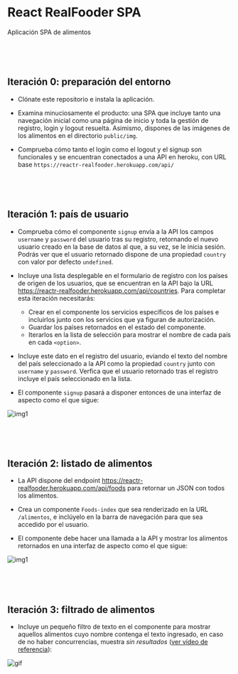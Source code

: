 # React RealFooder SPA

Aplicación SPA de alimentos
<p>&nbsp;</p>
<p>&nbsp;</p>

## Iteración 0: preparación del entorno

- Clónate este repositorio e instala la aplicación.

- Examina minuciosamente el producto: una SPA que incluye tanto una navegación inicial como una página de inicio y toda la gestión de registro, login y logout resuelta. Asimismo, dispones de las imágenes de los alimentos en el directorio `public/img`.

- Comprueba cómo tanto el login como el logout y el signup son funcionales y se encuentran conectados a una API en heroku, con URL base `https://reactr-realfooder.herokuapp.com/api/`
<p>&nbsp;</p>
<p>&nbsp;</p>

## Iteración 1: país de usuario
- Comprueba cómo el componente `signup` envía a la API los campos `username` y `password` del usuario tras su registro, retornando el nuevo usuario creado en la base de datos al que, a su vez, se le inicia sesión. Podrás ver que el usuario retornado dispone de una propiedad `country` con valor por defecto `undefined`.

- Incluye una lista desplegable en el formulario de registro con los países de origen de los usuarios, que se encuentran en la API bajo la URL https://reactr-realfooder.herokuapp.com/api/countries. Para completar esta iteración necesitarás:
  - Crear en el componente los servicios específicos de los países e incluirlos junto con los servicios que ya figuran de autorización.
  - Guardar los países retornados en el estado del componente.
  - Iterarlos en la lista de selección para mostrar el nombre de cada país en cada `<option>`.

- Incluye este dato en el registro del usuario, eviando el texto del nombre del país seleccionado a la API como la propiedad `country` junto con `username` y `password`. Verfica que el usuario retornado tras el registro incluye el país seleccionado en la lista.

- El componente `signup` pasará a disponer entonces de una interfaz de aspecto como el que sigue: 

![img1](https://res.cloudinary.com/ironhack-german/image/upload/v1590923235/s1.png)
<p>&nbsp;</p>
<p>&nbsp;</p>


## Iteración 2: listado de alimentos
- La API dispone del endpoint https://reactr-realfooder.herokuapp.com/api/foods para retornar un JSON con todos los alimentos.

- Crea un componente `Foods-index` que sea renderizado en la URL `/alimentos`, e inclúyelo en la barra de navegación para que sea accedido por el usuario.

- El componente debe hacer una llamada a la API y mostrar los alimentos retornados en una interfaz de aspecto como el que sigue: 

![img1](https://res.cloudinary.com/ironhack-german/image/upload/v1590923235/s1.png)
<p>&nbsp;</p>
<p>&nbsp;</p>

## Iteración 3: filtrado de alimentos

- Incluye un pequeño filtro de texto en el componente para mostrar aquellos alimentos cuyo nombre contenga el texto ingresado, en caso de no haber concurrencias, muestra *sin resultados* ([ver vídeo de referencia](https://res.cloudinary.com/ironhack-german/video/upload/v1590924407/vid3.gif)):

![gif](https://res.cloudinary.com/ironhack-german/video/upload/v1590924407/vid3.gif)
